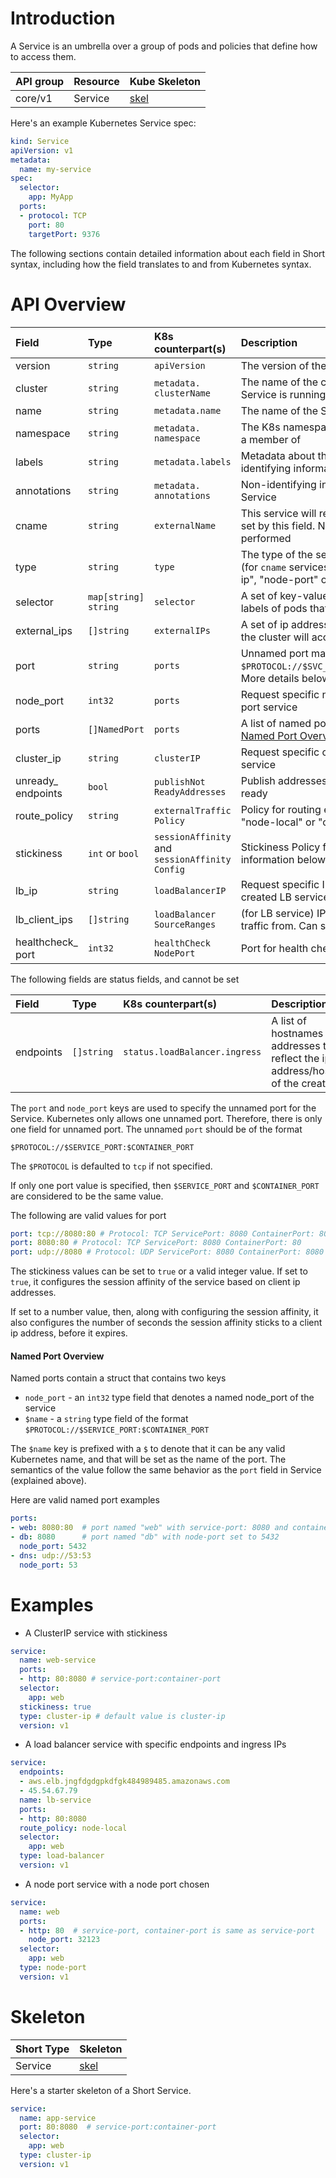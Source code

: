 # Introduction

A Service is an umbrella over a group of pods and policies that define how to access them.

| API group | Resource | Kube Skeleton                                   |
|:----------|:---------|:------------------------------------------------|
| core/v1   | Service  |  [skel](../skel/service.kube.skel.yaml)         |

Here's an example Kubernetes Service spec:
```yaml
kind: Service
apiVersion: v1
metadata:
  name: my-service
spec:
  selector:
    app: MyApp
  ports:
  - protocol: TCP
    port: 80
    targetPort: 9376
```

The following sections contain detailed information about each field in Short syntax, including how the field translates to and from Kubernetes syntax.

# API Overview

| Field | Type | K8s counterpart(s) | Description         |
|:------|:-----|:--------|:-----------------------|
|version| `string` | `apiVersion` | The version of the resource object | 
|cluster| `string` | `metadata.` `clusterName` | The name of the cluster on which this Service is running |
|name | `string` | `metadata.name`| The name of the Service | 
|namespace | `string` | `metadata.` `namespace` | The K8s namespace this Service will be a member of | 
|labels | `string` | `metadata.labels`| Metadata about the Service, including identifying information | 
|annotations| `string` | `metadata.` `annotations`| Non-identifying information about the Service | 
|cname | `string` | `externalName` | This service will return a CNAME that is set by this field. No proxying will be performed|
|type | `string` | `type` | The type of the service. Can be omitted (for `cname` services) or set to "cluster-ip", "node-port" or "load-balancer"|
|selector| `map[string]` `string` | `selector` | A set of key-value pairs that match the labels of pods that should be proxied to|
|external_ips| `[]string` | `externalIPs` | A set of ip addresses for which nodes in the cluster will accept traffic|
|port | `string` | `ports` | Unnamed port mapping of format `$PROTOCOL://$SVC_PORT:$CONTAINER_PORT`. More details below|
|node_port| `int32` | `ports` | Request specific node port for a node-port service | 
|ports | `[]NamedPort`| `ports` | A list of named ports to expose. See [Named Port Overview](#named-port-overview)|
|cluster_ip| `string` | `clusterIP`| Request specific cluster ip for the service|
|unready_ endpoints| `bool` | `publishNot` `ReadyAddresses` | Publish addresses before backends are ready|
|route_policy| `string` | `externalTraffic` `Policy` | Policy for routing external traffic. Can be "node-local" or "cluster-wide" |
|stickiness | `int` or `bool` | `sessionAffinity` and `sessionAffinity` `Config` | Stickiness Policy for the service. More information below |
|lb_ip | `string` | `loadBalancerIP` | Request specific IP address for the created LB service|
|lb_client_ips | `[]string` | `loadBalancer` `SourceRanges` | (for LB service) IP addresses to allow traffic from. Can specify CIDR here |
|healthcheck_ port | `int32` | `healthCheck` `NodePort`  | Port for health check|

The following fields are status fields, and cannot be set

| Field | Type | K8s counterpart(s) | Description         |
|:------|:-----|:--------|:-----------------------|
| endpoints | `[]string` | `status.loadBalancer.ingress` | A list of hostnames or IP addresses that reflect the ip address/hostname of the created LB |

The `port` and `node_port` keys are used to specify the unnamed port for the Service. Kubernetes only allows one unnamed port. Therefore, there is only one field for unnamed port. The unnamed `port` should be of the format

`$PROTOCOL://$SERVICE_PORT:$CONTAINER_PORT`

The `$PROTOCOL` is defaulted to `tcp` if not specified. 

If only one port value is specified, then `$SERVICE_PORT` and `$CONTAINER_PORT` are considered to be the same value.

The following are valid values for port

```yaml
port: tcp://8080:80 # Protocol: TCP ServicePort: 8080 ContainerPort: 80
port: 8080:80 # Protocol: TCP ServicePort: 8080 ContainerPort: 80
port: udp://8080 # Protocol: UDP ServicePort: 8080 ContainerPort: 8080
```
The stickiness values can be set to `true` or a valid integer value. If set to `true`, it configures the session affinity of the service based on client ip addresses.

If set to a number value, then, along with configuring the session affinity, it also configures the number of seconds the session affinity sticks to a client ip address, before it expires. 

#### Named Port Overview

Named ports contain a struct that contains two keys

 - `node_port` - an `int32` type field that denotes a named node_port of the service
 - `$name` - a `string` type field of the format `$PROTOCOL://$SERVICE_PORT:$CONTAINER_PORT`

The `$name` key is prefixed with a `$` to denote that it can be any valid Kubernetes name, and that will be set as the name of the port. The semantics of the value follow the same behavior as the `port` field in Service (explained above). 

Here are valid named port examples
```yaml
ports:
- web: 8080:80  # port named "web" with service-port: 8080 and container-port: 80
- db: 8080      # port named "db" with node-port set to 5432
  node_port: 5432  
- dns: udp://53:53
  node_port: 53
```

# Examples 

 - A ClusterIP service with stickiness 

```yaml
service:
  name: web-service
  ports:
  - http: 80:8080 # service-port:container-port
  selector:
    app: web
  stickiness: true
  type: cluster-ip # default value is cluster-ip
  version: v1
```

 - A load balancer service with specific endpoints and ingress IPs

```yaml
service:
  endpoints:
  - aws.elb.jngfdgdgpkdfgk484989485.amazonaws.com
  - 45.54.67.79
  name: lb-service
  ports:
  - http: 80:8080
  route_policy: node-local
  selector:
    app: web
  type: load-balancer
  version: v1
```

 - A node port service with a node port chosen 

```yaml
service:
  name: web
  ports:
  - http: 80  # service-port, container-port is same as service-port
    node_port: 32123
  selector:
    app: web
  type: node-port
  version: v1

```

# Skeleton

| Short Type           | Skeleton                                       |
|:---------------------|:-----------------------------------------------|
| Service                  | [skel](../skel/service.short.skel.yaml)            |

Here's a starter skeleton of a Short Service.
```yaml
service:
  name: app-service
  port: 80:8080  # service-port:container-port
  selector:
    app: web
  type: cluster-ip
  version: v1
```
